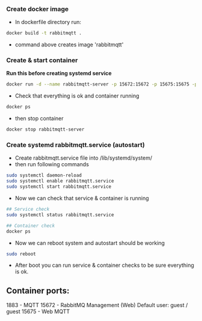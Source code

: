 ### Create docker image
- In dockerfile directory run:
```sh
docker build -t rabbitmqtt .
```
- command above creates image 'rabbitmqtt' 
### Create & start container
**Run this before creating systemd service**
```sh
docker run -d --name rabbitmqtt-server -p 15672:15672 -p 15675:15675 -p 1883:1883 -t rabbitmqtt
```
- Check that everything is ok and container running
```sh
docker ps
```
- then stop container 
```sh
docker stop rabbitmqtt-server
```
### Create systemd rabbitmqtt.service (autostart)
- Create rabbitmqtt.service file into /lib/systemd/system/
- then run following commands
```sh
sudo systemctl daemon-reload
sudo systemctl enable rabbitmqtt.service
sudo systemctl start rabbitmqtt.service
```
- Now we can check that service & container is running
```sh
## Service check
sudo systemctl status rabbitmqtt.service
```
```sh
## Container check
docker ps
```
- Now we can reboot system and autostart should be working
```sh
sudo reboot
```
- After boot you can run service & container checks to be sure everything is ok.

## Container ports:
 1883  - MQTT
 15672 - RabbitMQ Management (Web) Default user: guest / guest
 15675 - Web MQTT 
